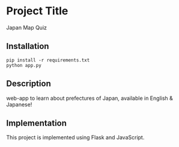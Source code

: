 # Project Title
Japan Map Quiz

## Installation

```
pip install -r requirements.txt
python app.py
```

## Description
web-app to learn about prefectures of Japan, available in English & Japanese!

## Implementation

This project is implemented using Flask and JavaScript.